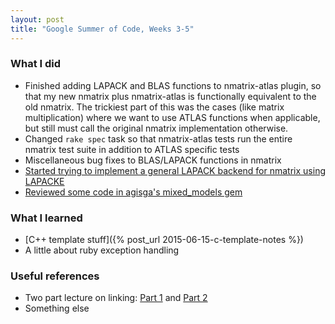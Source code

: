 ```yaml
---
layout: post
title: "Google Summer of Code, Weeks 3-5"
---
```


### What I did

 * Finished adding LAPACK and BLAS functions to nmatrix-atlas plugin, so that
my new nmatrix plus nmatrix-atlas is functionally equivalent to the old
nmatrix. The trickiest part of this was the cases (like matrix
multiplication) where we want to use ATLAS functions when applicable, but
still must call the original nmatrix implementation otherwise.
 * Changed `rake spec` task so that nmatrix-atlas tests run the entire nmatrix test
suite in addition to ATLAS specific tests
 * Miscellaneous bug fixes to BLAS/LAPACK functions in nmatrix
 * [Started trying to implement a general LAPACK backend for nmatrix using
LAPACKE](https://github.com/wlevine/nmatrix/tree/lapack_plugin)
 * [Reviewed some code in agisga's mixed_models gem](https://github.com/agisga/mixed_models/pull/1)

### What I learned

 * [C++ template stuff]({% post_url 2015-06-15-c-template-notes %})
 * A little about ruby exception handling

### Useful references

 * Two part lecture on linking: [Part 1](http://www.cs.utexas.edu/~fussell/courses/cs429h/lectures/Lecture_20-429h.pdf)
and [Part 2](http://www.cs.utexas.edu/~fussell/courses/cs429h/lectures/Lecture_21-429h.pdf)
 * Something else
